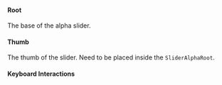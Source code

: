 #### Root

The base of the alpha slider.

<PropsTable :data="[
{
'name': 'orientation',
'description': '<p> The orientation of the slider.</p>\n',
'type': 'horizontal | vertical',
'required': false,
'default': 'horizontal'
},
{
'name': 'disabled',
'description': '<p>When <code>true</code>, prevents the user from interacting with the slider.</p>\n',
'type': 'boolean',
'required': false,
},
{
'name': 'hideBackground',
'description': '<p>Show carret background if alpha is <code>true</code>.</p>\n',
'type': 'boolean',
'required': false,
'default': 'false'
},
]" />

#### Thumb

The thumb of the slider.
Need to be placed inside the `SliderAlphaRoot`.

<PropsTable :data="[
{
'name': 'as',
'description': '<p>The element or component this component should render as. Can be overwrite by <code>asChild</code></p>\n',
'type': 'AsTag | Component',
'required': false,
'default': '\'span\''
},
{
'name': 'asChild',
'description': '<p>Change the default rendered element for the one passed as a child, merging their props and behavior.</p>\n<p>Read the <a href=\'https://www.radix-vue.com/guides/composition.html\'>Radix-vue composition</a> guide for more details.</p>\n',
'type': 'boolean',
'required': false
},
]" />

#### Keyboard Interactions

<KeyboardTable
:data="[
{
keys: ['ArrowRight'],
description: '<span> Increments/decrements by the <Code>step</Code> value depending on <Code>orientation</Code>. </span>',
},
{
keys: ['ArrowLeft'],
description: '<span> Increments/decrements by the <Code>step</Code> value depending on <Code>orientation</Code>. </span>',
},
{
keys: ['ArrowUp'],
description: '<span> Increases the value by the <Code>step</Code> amount. </span>',
},
{
keys: ['ArrowDown'],
description: '<span> Decreases the value by the <Code>step</Code> amount. </span>',
},
{
keys: ['PageUp'],
description: '<span> Increases the value by a larger <Code>step</Code>. </span>',
},
{
keys: ['PageDown'],
description: '<span> Decreases the value by a larger <Code>step</Code>. </span>',
},
{
keys: ['Shift + ArrowUp'],
description: '<span> Increases the value by a larger <Code>step</Code>. </span>',
},
{
keys: ['Shift + ArrowDown'],
description: '<span> Decreases the value by a larger <Code>step</Code>. </span>',
},
{
keys: ['Home'],
description: 'Sets the value to its minimum.',
},
{
keys: ['End'],
description: 'Sets the value to its maximum.',
},
]"
/>
